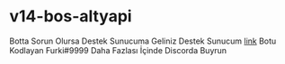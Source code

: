 # v14-bos-altyapi
Botta Sorun Olursa Destek Sunucuma Geliniz
Destek Sunucum [link](https://discord.gg/WRmfy54p4V)
Botu Kodlayan Furki#9999
Daha Fazlası İçinde Discorda Buyrun
